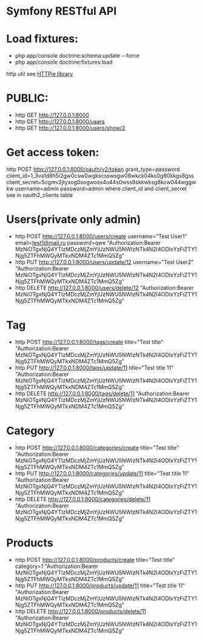 Symfony RESTful API
============

# Load fixtures:
- php app/console doctrine:schema:update --force
- php app/console doctrine:fixtures:load

http util see [HTTPie library](https://github.com/jakubroztocil/httpie)

# PUBLIC:
- http GET http://127.0.0.1:8000
- http GET http://127.0.0.1:8000/users
- http GET http://127.0.0.1:8000/users/show/2

# Get access token:
http POST http://127.0.0.1:8000/oauth/v2/token grant_type=password client_id=1_3va1d8h5i2gw0csw0wgkscsswsgw08wkck04ko0g80kkgs8gss client_secret=5cgmv2jtyxog0sogwoss4o44s0wss8skkwksg8kcw044wggwkw username=admin password=admin
    where client_id and client_secret see in oauth2_clients table

# Users(private only admin)
- http POST http://127.0.0.1:8000/users/create username="Test User1" email=test1@mail.ru password=qwe "Authorization:Bearer MzNiOTgxNjQ4YTIzMDczMjZmYjUzNWU5NWIzNTk4N2I4ODIxYzFiZTY1Njg5ZTFhMWQyMTkxNDM4ZTc1MmQ5Zg"
- http PUT http://127.0.0.1:8000/users/update/12 username="Test User2" "Authorization:Bearer MzNiOTgxNjQ4YTIzMDczMjZmYjUzNWU5NWIzNTk4N2I4ODIxYzFiZTY1Njg5ZTFhMWQyMTkxNDM4ZTc1MmQ5Zg"
- http DELETE http://127.0.0.1:8000/users/delete/12 "Authorization:Bearer MzNiOTgxNjQ4YTIzMDczMjZmYjUzNWU5NWIzNTk4N2I4ODIxYzFiZTY1Njg5ZTFhMWQyMTkxNDM4ZTc1MmQ5Zg"

# Tag
- http POST http://127.0.0.1:8000/tags/create title="Test title" "Authorization:Bearer MzNiOTgxNjQ4YTIzMDczMjZmYjUzNWU5NWIzNTk4N2I4ODIxYzFiZTY1Njg5ZTFhMWQyMTkxNDM4ZTc1MmQ5Zg"
- http PUT http://127.0.0.1:8000/tags/update/11 title="Test title 11" "Authorization:Bearer MzNiOTgxNjQ4YTIzMDczMjZmYjUzNWU5NWIzNTk4N2I4ODIxYzFiZTY1Njg5ZTFhMWQyMTkxNDM4ZTc1MmQ5Zg"
- http DELETE http://127.0.0.1:8000/tags/delete/11 "Authorization:Bearer MzNiOTgxNjQ4YTIzMDczMjZmYjUzNWU5NWIzNTk4N2I4ODIxYzFiZTY1Njg5ZTFhMWQyMTkxNDM4ZTc1MmQ5Zg"

# Category
- http POST http://127.0.0.1:8000/categories/create title="Test title" "Authorization:Bearer MzNiOTgxNjQ4YTIzMDczMjZmYjUzNWU5NWIzNTk4N2I4ODIxYzFiZTY1Njg5ZTFhMWQyMTkxNDM4ZTc1MmQ5Zg"
- http PUT http://127.0.0.1:8000/categories/update/11 title="Test title 11" "Authorization:Bearer MzNiOTgxNjQ4YTIzMDczMjZmYjUzNWU5NWIzNTk4N2I4ODIxYzFiZTY1Njg5ZTFhMWQyMTkxNDM4ZTc1MmQ5Zg"
- http DELETE http://127.0.0.1:8000/categories/delete/11 "Authorization:Bearer MzNiOTgxNjQ4YTIzMDczMjZmYjUzNWU5NWIzNTk4N2I4ODIxYzFiZTY1Njg5ZTFhMWQyMTkxNDM4ZTc1MmQ5Zg"

# Products
- http POST http://127.0.0.1:8000/products/create title="Test title" category=1 "Authorization:Bearer MzNiOTgxNjQ4YTIzMDczMjZmYjUzNWU5NWIzNTk4N2I4ODIxYzFiZTY1Njg5ZTFhMWQyMTkxNDM4ZTc1MmQ5Zg"
- http PUT http://127.0.0.1:8000/products/update/11 title="Test title 11" "Authorization:Bearer MzNiOTgxNjQ4YTIzMDczMjZmYjUzNWU5NWIzNTk4N2I4ODIxYzFiZTY1Njg5ZTFhMWQyMTkxNDM4ZTc1MmQ5Zg"
- http DELETE http://127.0.0.1:8000/products/delete/11 "Authorization:Bearer MzNiOTgxNjQ4YTIzMDczMjZmYjUzNWU5NWIzNTk4N2I4ODIxYzFiZTY1Njg5ZTFhMWQyMTkxNDM4ZTc1MmQ5Zg"

